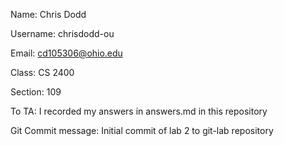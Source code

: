 ﻿Name: Chris Dodd
 
Username: chrisdodd-ou

Email: cd105306@ohio.edu

Class: CS 2400

Section: 109


To TA: I recorded my answers in answers.md in this repository

Git Commit message: Initial commit of lab 2 to git-lab repository

